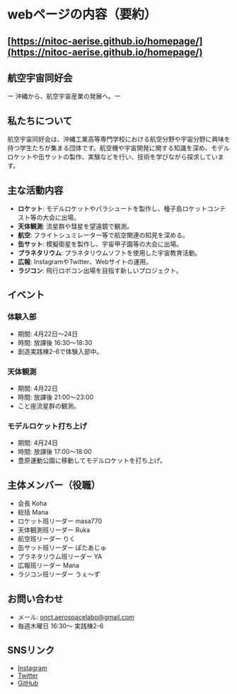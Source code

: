 
# webページの内容（要約）
[https://nitoc-aerise.github.io/homepage/](https://nitoc-aerise.github.io/homepage/)
---

## 航空宇宙同好会
ー 沖縄から、航空宇宙産業の発展へ。ー

## 私たちについて

航空宇宙同好会は、沖縄工業高等専門学校における航空分野や宇宙分野に興味を持つ学生たちが集まる団体です。航空機や宇宙開発に関する知識を深め、モデルロケットや缶サットの製作、実験などを行い、技術を学びながら探求しています。

## 主な活動内容

- **ロケット**: モデルロケットやパラシュートを製作し、種子島ロケットコンテスト等の大会に出場。
- **天体観測**: 流星群や彗星を望遠鏡で観測。
- **航空**: フライトシュミレーター等で航空関連の知見を深める。
- **缶サット**: 模擬衛星を製作し、宇宙甲子園等の大会に出場。
- **プラネタリウム**: プラネタリウムソフトを使用した宇宙教育活動。
- **広報**: InstagramやTwitter、Webサイトの運用。
- **ラジコン**: 飛行ロボコン出場を目指す新しいプロジェクト。

## イベント

<!--
### 部活動紹介
- 期間: 4月17日
- 時間: 放課後 16:30〜??:??
- 活動内容を詳しく紹介。場所:視聴覚ホール
-->
### 体験入部
- 期間: 4月22日〜24日
- 時間: 放課後 16:30〜18:30
- 創造実践棟2-6で体験入部中。
### 天体観測
- 期間: 4月22日
- 時間: 放課後 21:00〜23:00
- こと座流星群の観測。
### モデルロケット打ち上げ
- 期間: 4月24日
- 時間: 放課後 17:00〜18:00
- 豊原運動公園に移動してモデルロケットを打ち上げ。

## 主体メンバー（役職）

- 会長 Koha
- 総括 Mana
- ロケット班リーダー masa770
- 天体観測班リーダー Ruka
- 航空班リーダー りく
- 缶サット班リーダー ぽたあじゅ
- プラネタリウム班リーダー YA
- 広報班リーダー Mana
- ラジコン班リーダー うぇ〜ず

## お問い合わせ

- メール: onct.aerospacelabo@gmail.com
- 毎週木曜日 16:30〜 実践棟2-6

## SNSリンク

- [Instagram](https://www.instagram.com)
- [Twitter](https://twitter.com)
- [GitHub](https://github.com)
